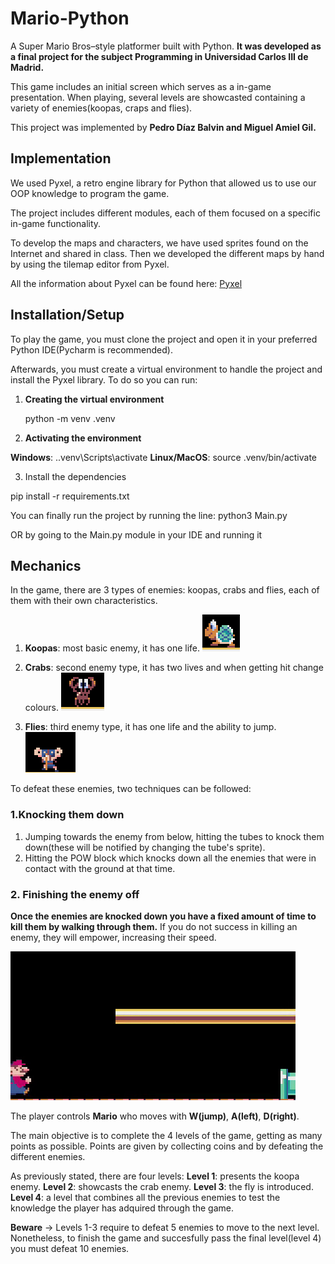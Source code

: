 # Mario-Python
A Super Mario Bros–style platformer built with Python. **It was developed as a final project for the subject Programming in Universidad Carlos III de Madrid.**

This game includes an initial screen which serves as a in-game presentation.  When playing, several levels are showcasted containing a variety of enemies(koopas, craps and flies).

This project was implemented by **Pedro Díaz Balvin and Miguel Amiel Gil.**

## Implementation

We used Pyxel, a retro engine library for Python that allowed us to use our OOP knowledge to program the game.

The project includes different modules, each of them focused on a specific in-game functionality.

To develop the maps and characters, we have used sprites found on the Internet and shared in class. Then we developed the different maps by hand by using the tilemap editor from Pyxel.

All the information about Pyxel can be found here:
[Pyxel](https://pypi.org/project/pyxel/)

## Installation/Setup

To play the game, you must clone the project and open it in your preferred Python IDE(Pycharm is recommended).

Afterwards, you must create a virtual environment to handle the project and install the Pyxel library. 
To do so you can run:

1. **Creating the virtual environment**

    python -m venv .venv

2. **Activating the environment**

**Windows**: .\.venv\Scripts\activate
**Linux/MacOS**: source .venv/bin/activate

3. Install the dependencies

pip install -r requirements.txt

You can finally run the project by running the line:
python3 Main.py

OR by going to the Main.py module in your IDE and running it

## Mechanics

In the game, there are 3 types of enemies: koopas, crabs and flies, each of them with their own characteristics.
1. **Koopas**: most basic enemy, it has one life.
![Koopa](./readme_elements/images/koopa.png)

2. **Crabs**: second enemy type, it has two lives and when getting hit change colours.
![Crab](./readme_elements/images/crab.png)

3. **Flies**: third enemy type, it has one life and the ability to jump.
![Fly](./readme_elements/images/fly.png)

To defeat these enemies, two techniques can be followed:

### 1.Knocking them down
  1. Jumping towards the enemy from below, hitting the tubes to knock them down(these will be notified by changing the tube's sprite).
  2. Hitting the POW block which knocks down all the enemies that were in contact with the ground at that time.

### 2. Finishing the enemy off
**Once the enemies are knocked down you have a fixed amount of time to kill them by walking through them.** If you do not success in killing an enemy, they will empower, increasing their speed.

![Defeating an enemy](./readme_elements/gifs/defeating_enemy.gif)

The player controls **Mario** who moves with **W(jump)**, **A(left)**, **D(right)**. 

The main objective is to complete the 4 levels of the game, getting as many points as possible. Points are given by collecting coins and by defeating the different enemies.

As previously stated, there are four levels:
**Level 1**: presents the koopa enemy.
**Level 2**: showcasts the crab enemy.
**Level 3**: the fly is introduced.
**Level 4**: a level that combines all the previous enemies to test the knowledge the player has adquired through the game.

**Beware** -> Levels 1-3 require to defeat 5 enemies to move to the next level. Nonetheless, to finish the game and succesfully pass the final level(level 4) you must defeat 10 enemies.
